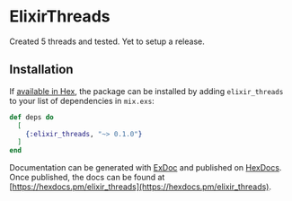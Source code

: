 # ElixirThreads

Created 5 threads and tested. Yet to setup a release.
## Installation

If [available in Hex](https://hex.pm/docs/publish), the package can be installed
by adding `elixir_threads` to your list of dependencies in `mix.exs`:

```elixir
def deps do
  [
    {:elixir_threads, "~> 0.1.0"}
  ]
end
```

Documentation can be generated with [ExDoc](https://github.com/elixir-lang/ex_doc)
and published on [HexDocs](https://hexdocs.pm). Once published, the docs can
be found at [https://hexdocs.pm/elixir_threads](https://hexdocs.pm/elixir_threads).

